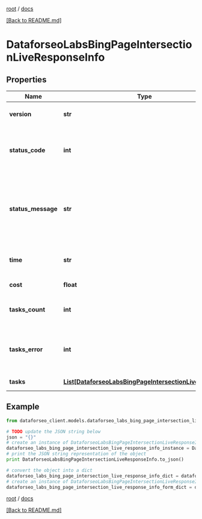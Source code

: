 [root](./../ "root") / [docs](./ "docs")

[[Back to README.md]](./../README.md "[Back to README.md]")

# DataforseoLabsBingPageIntersectionLiveResponseInfo

## Properties

Name | Type | Description | Notes
------------ | ------------- | ------------- | -------------
**version** | **str** | the current version of the API | [optional]
**status_code** | **int** | general status code you can find the full list of the response codes here | [optional]
**status_message** | **str** | general informational message you can find the full list of general informational messages here | [optional]
**time** | **str** | total execution time, seconds | [optional]
**cost** | **float** | total tasks cost, USD | [optional]
**tasks_count** | **int** | the number of tasks in the tasks array | [optional]
**tasks_error** | **int** | the number of tasks in the tasks array returned with an error | [optional]
**tasks** | [**List[DataforseoLabsBingPageIntersectionLiveTaskInfo]**](DataforseoLabsBingPageIntersectionLiveTaskInfo.md) | array of tasks | [optional]

## Example

```python
from dataforseo_client.models.dataforseo_labs_bing_page_intersection_live_response_info import DataforseoLabsBingPageIntersectionLiveResponseInfo

# TODO update the JSON string below
json = "{}"
# create an instance of DataforseoLabsBingPageIntersectionLiveResponseInfo from a JSON string
dataforseo_labs_bing_page_intersection_live_response_info_instance = DataforseoLabsBingPageIntersectionLiveResponseInfo.from_json(json)
# print the JSON string representation of the object
print DataforseoLabsBingPageIntersectionLiveResponseInfo.to_json()

# convert the object into a dict
dataforseo_labs_bing_page_intersection_live_response_info_dict = dataforseo_labs_bing_page_intersection_live_response_info_instance.to_dict()
# create an instance of DataforseoLabsBingPageIntersectionLiveResponseInfo from a dict
dataforseo_labs_bing_page_intersection_live_response_info_form_dict = dataforseo_labs_bing_page_intersection_live_response_info.from_dict(dataforseo_labs_bing_page_intersection_live_response_info_dict)
```

  

[root](./../ "root") / [docs](./ "docs")

[[Back to README.md]](./../README.md "[Back to README.md]")